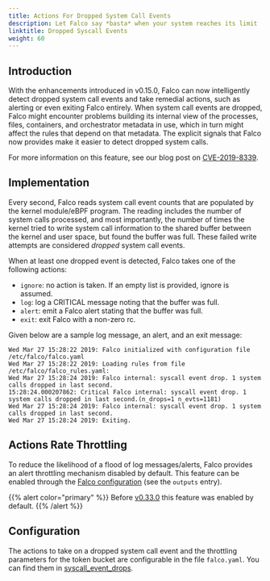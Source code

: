 ```yaml
---
title: Actions For Dropped System Call Events
description: Let Falco say *basta* when your system reaches its limit
linktitle: Dropped Syscall Events
weight: 60
---
```

## Introduction

With the enhancements introduced in v0.15.0, Falco can now intelligently detect dropped system call events and take remedial actions, such as alerting or even exiting Falco entirely. When system call events are dropped, Falco might encounter problems building its internal view of the processes, files, containers, and orchestrator metadata in use, which in turn might affect the rules that depend on that metadata. The explicit signals that Falco now provides make it easier to detect dropped system calls.

For more information on this feature, see our blog post on [CVE-2019-8339](https://sysdig.com/blog/cve-2019-8339-falco-vulnerability/).

## Implementation

Every second, Falco reads system call event counts that are populated by the kernel module/eBPF program. The reading includes the number of system calls processed, and most importantly, the number of times the kernel tried to write system call information to the shared buffer between the kernel and user space, but found the buffer was full. These failed write attempts are considered *dropped* system call events.

When at least one dropped event is detected, Falco takes one of the following actions:

* `ignore`: no action is taken. If an empty list is provided, ignore is assumed.
* `log`: log a CRITICAL message noting that the buffer was full.
* `alert`: emit a Falco alert stating that the buffer was full.
* `exit`: exit Falco with a non-zero rc.

Given below are a sample log message, an alert, and an exit message:

```
Wed Mar 27 15:28:22 2019: Falco initialized with configuration file /etc/falco/falco.yaml
Wed Mar 27 15:28:22 2019: Loading rules from file /etc/falco/falco_rules.yaml:
Wed Mar 27 15:28:24 2019: Falco internal: syscall event drop. 1 system calls dropped in last second.
15:28:24.000207862: Critical Falco internal: syscall event drop. 1 system calls dropped in last second.(n_drops=1 n_evts=1181)
Wed Mar 27 15:28:24 2019: Falco internal: syscall event drop. 1 system calls dropped in last second.
Wed Mar 27 15:28:24 2019: Exiting.
```

## Actions Rate Throttling

To reduce the likelihood of a flood of log messages/alerts, Falco provides an alert throttling mechanism disabled by default. This feature can be enabled through the [Falco configuration](/docs/reference/daemon/config-options/) (see the `outputs` entry). 

{{% alert color="primary" %}}
Before [v0.33.0](/blog/falco-0-33-0/) this feature was enabled by default.
{{% /alert %}}

## Configuration

The actions to take on a dropped system call event and the throttling parameters for the token bucket are configurable in the file `falco.yaml`. You can find them in [syscall_event_drops](/docs/reference/daemon/config-options/).
